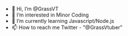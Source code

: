 - 👋 Hi, I’m @GrassVT
- 👀 I’m interested in Minor Coding
- 🌱 I’m currently learning Javascript/Node.js
- 📫 How to reach me Twitter - "@GrassVtuber"
